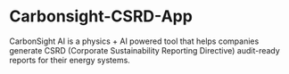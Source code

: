 # Carbonsight-CSRD-App
CarbonSight AI is a physics + AI powered tool that helps companies generate CSRD (Corporate Sustainability Reporting Directive) audit-ready reports for their energy systems.
